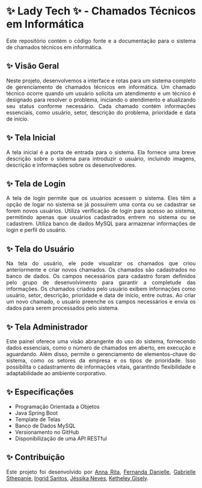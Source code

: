 <div style="text-align: justify;">

# ✨ Lady Tech ✨ - Chamados Técnicos em Informática

Este repositório contém o código fonte e a documentação para o sistema de chamados técnicos em informática.

## ✨ Visão Geral

Neste projeto, desenvolvemos a interface e rotas para um sistema completo de gerenciamento de chamados técnicos em informática. Um chamado técnico ocorre quando um usuário solicita um atendimento e um técnico é designado para resolver o problema, iniciando o atendimento e atualizando seu status conforme necessário. Cada chamado contém informações essenciais, como usuário, setor, descrição do problema, prioridade e data de início.

## ✨ Tela Inicial

A tela inicial é a porta de entrada para o sistema. Ela fornece uma breve descrição sobre o sistema para introduzir o usuário, incluindo imagens, descrição e informações sobre os desenvolvedores.

## ✨ Tela de Login

A tela de login permite que os usuários acessem o sistema. Eles têm a opção de logar no sistema se já possuírem uma conta ou se cadastrar se forem novos usuários.
Utiliza verificação de login para acesso ao sistema, permitindo apenas que usuários cadastrados entrem no sistema ou se cadastrem.
Utiliza banco de dados MySQL para armazenar informações de login e perfil do usuário.

## ✨ Tela do Usuário

Na tela do usuário, ele pode visualizar os chamados que criou anteriormente e criar novos chamados.
Os chamados são cadastrados no banco de dados.
Os campos necessários para cadastro foram definidos pelo grupo de desenvolvimento para garantir a completude das informações.
Os chamados criados pelo usuário exibem informações como usuário, setor, descrição, prioridade e data de início, entre outras.
Ao criar um novo chamado, o usuário preenche os campos necessários e envia os dados para serem processados pelo sistema.

## ✨ Tela Administrador

Este painel oferece uma visão abrangente do uso do sistema, fornecendo dados essenciais, como o número de chamados em aberto, em execução e aguardando. Além disso, permite o gerenciamento de elementos-chave do sistema, como os setores da empresa e os tipos de prioridade. Isso possibilita o cadastramento de informações vitais, garantindo flexibilidade e adaptabilidade ao ambiente corporativo.

## ✨ Especificações

- Programação Orientada a Objetos
- Java Spring Boot
- Template de Telas
- Banco de Dados MySQL
- Versionamento no GitHub
- Disponibilização de uma API RESTful

## ✨ Contribuição

<p>Este projeto foi desenvolvido por <a href="https://github.com/Anabastoslps">Anna Rita</a>, <a href="https://github.com/fernandaoliverc">Fernanda Danielle</a>, <a href="https://github.com/gabisteph">Gabrielle Sthepanie</a>, <a href="https://github.com/iingrud">Ingrid Santos</a>, <a href="https://github.com/jessikaneves">Jéssika Neves</a>, <a href="https://github.com/Kgisely">Ketheley Gisely</a>.</p>

</div>

